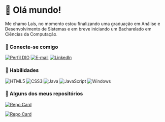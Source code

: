 
# 🙋 Olá mundo!

Me chamo Laís, no momento estou finalizando uma graduação em Análise e Desenvolvimento de Sistemas e em breve iniciando um Bacharelado em Ciências da Computação. 

### 👋 Conecte-se comigo

[![Perfil DIO](https://img.shields.io/badge/-Meu%20Perfil%20na%20DIO-30A3DC?style=for-the-badge)](https://www.dio.me/users/laissilvaximenes)
[![E-mail](https://img.shields.io/badge/Gmail-D14836?style=for-the-badge&logo=gmail&logoColor=white)](mailto:laissilvaximenes@gmail.com)
[![LinkedIn](https://img.shields.io/badge/-LinkedIn-000?style=for-the-badge&logo=linkedin&logoColor=30A3DC)](https://www.linkedin.com/in/laisximenes/)


### 🌱 Habilidades 

![HTML5](https://img.shields.io/badge/HTML5-000?style=for-the-badge&logo=html5)
![CSS3](https://img.shields.io/badge/CSS3-000?style=for-the-badge&logo=css3&logoColor=264CE4)
![Java](https://img.shields.io/badge/Java-000?style=for-the-badge&logo=java)
![JavaScript](https://img.shields.io/badge/JavaScript-000?style=for-the-badge&logo=javascript)
![Windows](https://img.shields.io/badge/Windows-000?style=for-the-badge&logo=windows&logoColor=2CA5E0)

### 💜 Alguns dos meus repositórios

[![Repo Card](https://github-readme-stats.vercel.app/api/pin/?username=laissilvaximenes&repo=app-compras&bg_color=000&border_color=30A3DC&show_icons=true&icon_color=30A3DC&title_color=E94D5F&text_color=FFF)](https://github.com/laissilvaximenes/app-compras)

[![Repo Card](https://github-readme-stats.vercel.app/api/pin/?username=laissilvaximenes&repo=CLONE-NETFLIX&bg_color=000&border_color=30A3DC&show_icons=true&icon_color=30A3DC&title_color=E94D5F&text_color=FFF)](https://github.com/laissilvaximenes/CLONE-NETFLIX)
